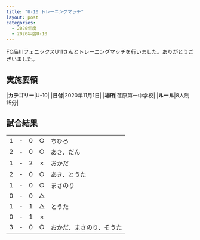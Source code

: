 ```yaml
---
title: "U-10 トレーニングマッチ"
layout: post
categories:
  - 2020年度
  - 2020年度U-10
---
```


FC品川フェニックスU11さんとトレーニングマッチを行いました。ありがとうございました。

## 実施要領

|**カテゴリー**|U-10|
|**日付**|2020年11月1日|
|**場所**|荏原第一中学校|
|**ルール**|8人制15分|


## 試合結果

|    |   |    |         |    |
|:--:|:-:|:--:|:--:|:--------|
|    1| - |   0|○|ちひろ|
|    2| - |   0|○|あき、だん|
|    1| - |   2|×|おかだ|
|    2| - |   0|○|あき、とうた||
|    1| - |   0|○|まさのり|
|    0| - |   0|△||
|    1| - |   1|△|とうた|
|    0| - |   1|×||
|    3| - |   0|○|おかだ、まさのり、そうた|
